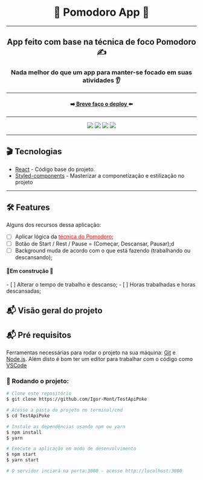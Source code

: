 <div align="center">
  <h1>🍅 Pomodoro App 🍅</h1>
</div>
<hr/>

<h2 align="center" >App feito com base na técnica de foco Pomodoro ✍</h2>
<h3 align="center">Nada melhor do que um app para manter-se focado em suas atividades 👂</h3>
<hr />

<h4 align="center">➡️<a target="_blank" href=""> Breve faço o deploy </a>⬅️</h4>
<hr/>

<div align="center">
<img src="https://img.shields.io/badge/npm-7.19.1-green" />
<img src="https://img.shields.io/badge/node-14.17.1-green" />
<img src="https://img.shields.io/badge/react-17.0.2-9cf" />
<img src="https://img.shields.io/badge/styledComponents-5.2.3-9cf" />
</div>
<hr/>

<h2> 🎬 Tecnologias</h2>
 
<ul>
  <li><a target="_blank" href="https://reactjs.org/" >React</a> - Código base do projeto.</li>
  <li><a target="_blank" href="https://styled-components.com/" >Styled-components</a> - Masterizar a componetização e estilização no projeto</li>
</ul>
<hr/>

<h2> 🛠 Features</h2>

<p>Alguns dos recursos dessa aplicação:</p>

-   [ ] Aplicar lógica da <a style="color: red" target="_blank" href="">técnica do Pomodoro</a>;
-   [ ] Botão de Start / Rest / Pause = (Começar, Descansar, Pausar);d
-   [ ] Background muda de acordo com o que está fazendo (trabalhando ou descansando);

<h4> 🚨Em construção 🚨</h4>
-   [ ] Alterar o tempo de trabalho e descanso;
-   [ ] Horas trabalhadas e horas descansadas;

<h2> 📬 Visão geral do projeto</h2>

<h2> 📬 Pré requisitos</h2>

Ferramentas necessárias para rodar o projeto na sua máquina:
[Git](https://git-scm.com) e [Node.js](https://nodejs.org/en/). 
Além disto é bom ter um editor para trabalhar com o código como [VSCode](https://code.visualstudio.com/)

<h3> 🚩 Rodando o projeto:</h3>

```bash
# Clone este repositório
$ git clone https://github.com/Igor-Mont/TestApiPoke

# Acesse a pasta do projeto no terminal/cmd
$ cd TestApiPoke

# Instale as dependências usando npm ou yarn
$ npm install
$ yarn

# Execute a aplicação em modo de desenvolvimento
$ npm start
$ yarn start

# O servidor inciará na porta:3000 - acesse http://localhost:3000
```

<!-- <h3>Deploy feito na <a href="https://vercel.com/new?utm_source=github&utm_medium=readme&utm_campaign=next-example">Vercel</a> 🖤</h3> -->
